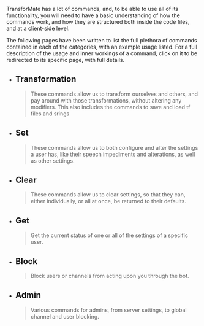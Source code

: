 TransforMate has a lot of commands, and, to be able to use all of its functionality,
you will need to have a basic understanding of how the commands work, and how they
are structured both inside the code files, and at a client-side level.

The following pages have been written to list the full plethora of commands contained
in each of the categories, with an example usage listed. For a full description of
the usage and inner workings of a command, click on it to be redirected to its
specific page, with full details.

- ## Transformation
  > These commands allow us to transform ourselves and others, and pay around with
    those transformations, without altering any modifiers. This also includes the
    commands to save and load tf files and srings
- ## Set
  > These commands allow us to both configure and alter the settings a user has,
    like their speech impediments and alterations, as well as other settings.
- ## Clear
  > These commands allow us to clear settings, so that they can, either individually,
    or all at once, be returned to their defaults.
- ## Get
  > Get the current status of one or all of the settings of a specific user.
- ## Block
  > Block users or channels from acting upon you through the bot.
- ## Admin
  > Various commands for admins, from server settings, to global channel and user
    blocking.